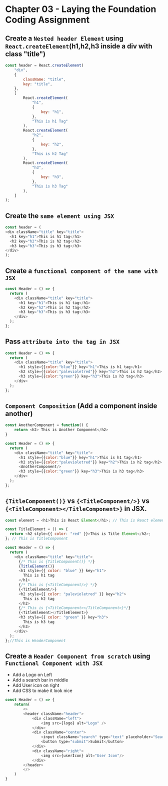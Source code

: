 # Chapter 03 - Laying the Foundation Coding Assignment

## Create a `Nested header Element` using `React.createElement`(h1,h2,h3 inside a div with class "title")

```js
const header = React.createElement(
	"div",
	{
		className: "title",
		key: "title",
	},
	[
		React.createElement(
			"h1",
			{
				key: "h1",
			},
			"This is h1 Tag"
		),
		React.createElement(
			"h2",
			{
				key: "h2",
			},
			"This is h2 Tag"
		),
		React.createElement(
			"h3",
			{
				key: "h3",
			},
			"This is h3 Tag"
		),
	]
);
```

## Create the `same element using JSX`

  ```js
const header = (
  <div className="title" key="title">
    <h1 key="h1">This is h1 tag</h1>
    <h2 key="h2">This is h2 tag</h2>
    <h3 key="h3">This is h3 tag</h3>
  </div>
);
```

## Create a `functional component of the same with JSX`

```js
const Header = () => {
  return (
    <div className="title" key="title">
      <h1 key="h1">This is h1 tag</h1>
      <h2 key="h2">This is h2 tag</h2>
      <h3 key="h3">This is h3 tag</h3>
    </div>
  );
};
```

##  Pass `attribute into the tag in JSX`

```js
const Header = () => {
  return (
    <div className="title" key="title">
      <h1 style={{color:"blue"}} key="h1">This is h1 tag</h1>
      <h2 style={{color:"palevioletred"}} key="h2">This is h2 tag</h2>
      <h3 style={{color:"green"}} key="h3">This is h3 tag</h3>
    </div>
  );
};
```

## `Component Composition` (Add a component inside another)

```js
const AnotherComponent = function() {
    return <h2> This is Another Component</h2>
}

const Header = () => {
  return (
    <div className="title" key="title">
      <h1 style={{color:"blue"}} key="h1">This is h1 tag</h1>
      <h2 style={{color:"palevioletred"}} key="h2">This is h2 tag</h2>
      <AnotherComponent/>
      <h3 style={{color:"green"}} key="h3">This is h3 tag</h3>
    </div>
  );
};
```

## `{TitleComponent()}` vs `{<TitleComponent/>}` vs `{<TitleComponent></TitleComponent>}` in JSX.

```js
const element = <h1>This is React Element</h1>; // This is React element or JSX

const TitleElement = () => {
  return <h2 style={{ color: "red" }}>This is Title Element</h2>;
}; // This is TitleComponent

const Header = () => {
  return (
    <div className="title" key="title">
      {/* This is {TitleComponent()} */}
      {TitleElement()}
      <h1 style={{ color: "blue" }} key="h1">
        This is h1 tag
      </h1>
      {/* This is {<TitleComponent/>} */}
      {<TitleElement/>}
      <h2 style={{ color: "palevioletred" }} key="h2">
        This is h2 tag
      </h2>
      {/* This is {<TitleComponent></TitleComponent>}*/}
      {<TitleElement></TitleElement>}
      <h3 style={{ color: "green" }} key="h3">
        This is h3 tag
      </h3>
    </div>
  );
};//This is HeaderComponent
```

## Create a `Header Component from scratch` using `Functional Component with JSX`

- Add a Logo on Left
- Add a search bar in middle
- Add User icon on right
- Add CSS to make it look nice

```js
const Header = () => {
    return( 
        <>
        <header className="header">
            <div className="left">
                <img src={logo} alt="Logo" />
            </div>
            <div className="center">
                <input className="search" type="text" placeholder="Search anything you want..."/>
                <button type="submit">Submit</button>
            </div>
            <div className="right">
                <img src={userIcon} alt="User Icon"/>
            </div>
        </header>
        </>
    )
}
```
